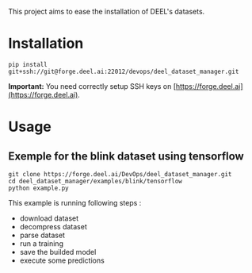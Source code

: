 This project aims to ease the installation of DEEL's datasets.

# Installation

```
pip install git+ssh://git@forge.deel.ai:22012/devops/deel_dataset_manager.git
```

**Important:** You need correctly setup SSH keys on
[https://forge.deel.ai](https://forge.deel.ai).


# Usage

## Exemple for the blink dataset using tensorflow

```
git clone https://forge.deel.ai/DevOps/deel_dataset_manager.git
cd deel_dataset_manager/examples/blink/tensorflow
python example.py
```
This example is running following steps :
- download dataset
- decompress dataset
- parse dataset 
- run a training
- save the builded model
- execute some predictions
